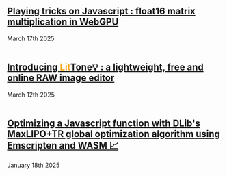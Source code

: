 ## [Playing tricks on Javascript : float16 matrix multiplication in WebGPU](https://dany-demise.github.io/blog/playing-tricks-on-javascript-float16-matrix-multiplication-in-webgpu)
March 17th 2025
<br>
<br>

## [Introducing <span style="color:#F6AA1C;font-weight:bold;">Lit</span><span style="font-weight:bold;" class="text-dark">Tone</span>💡 : a lightweight, free and online RAW image editor](https://littone.io)
March 12th 2025
<br>
<br>

## [Optimizing a Javascript function with DLib's MaxLIPO+TR global optimization algorithm using Emscripten and WASM 📈](https://dany-demise.github.io/blog/optimizing-a-javascript-function-with-dlibs-maxlipotr-global-optimization-algorithm-using-emscripten-and-wasm)
January 18th 2025
<br>
<br>

